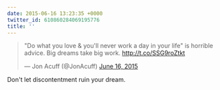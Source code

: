 ```yaml
---
date: 2015-06-16 13:23:35 +0000
twitter_id: 610860284069195776
title: ''
---
```


<blockquote class="twitter-tweet"><p lang="en" dir="ltr">&quot;Do what you love &amp; you&#39;ll never work a day in your life&quot; is horrible advice. Big dreams take big work. <a href="http://t.co/SSG9roZtkt">http://t.co/SSG9roZtkt</a></p>&mdash; Jon Acuff (@JonAcuff) <a href="https://twitter.com/JonAcuff/status/610859213020073985?ref_src=twsrc%5Etfw">June 16, 2015</a></blockquote>
<script async src="https://platform.twitter.com/widgets.js" charset="utf-8"></script>

Don't let discontentment ruin your dream. 
